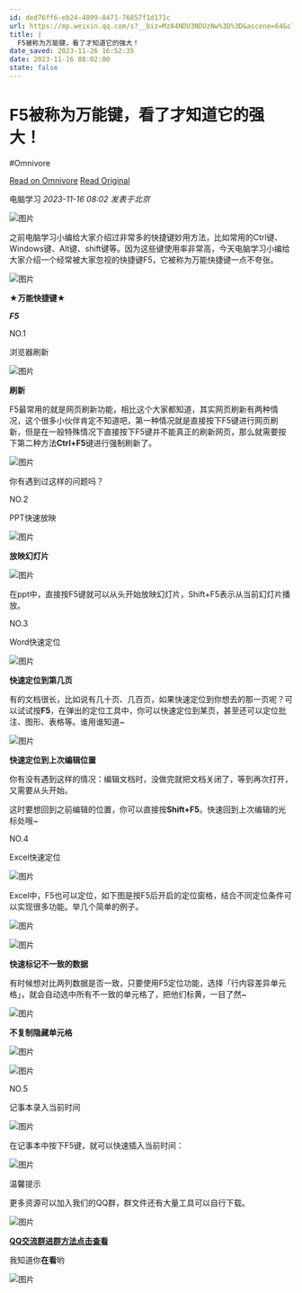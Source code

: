 ```yaml
---
id: ded76ff6-eb24-4809-8471-76857f1d171c
url: https://mp.weixin.qq.com/s?__biz=MzA4NDU3NDUzNw%3D%3D&ascene=64&clicktime=181684&enterid=181684&fasttmpl_flag=0&fasttmpl_fullversion=6957192-zh_CN-zip&fasttmpl_type=0&fontRatio=1&idx=3&mid=2651085979&passparam=searchid%3D17565930485279140594&pre_clickid=15152412157031624431-1700988733-018304&realreporttime=1700988733759&scene=26&search_click_id=15152412157031624431-1700988733-018304&sessionid=0&sn=69cee3bd9293dce5ad2b4e653c6013f8&subscene=343
title: |
  F5被称为万能键，看了才知道它的强大！
date_saved: 2023-11-26 16:52:35
date: 2023-11-16 08:02:00
state: false
---
```


# F5被称为万能键，看了才知道它的强大！
#Omnivore

[Read on Omnivore](https://omnivore.app/me/https-mp-weixin-qq-com-s-biz-mz-a-4-ndu-3-nd-uz-nw-3-d-3-d-ascen-18c0ad48779)
[Read Original](https://mp.weixin.qq.com/s?__biz=MzA4NDU3NDUzNw%3D%3D&ascene=64&clicktime=181684&enterid=181684&fasttmpl_flag=0&fasttmpl_fullversion=6957192-zh_CN-zip&fasttmpl_type=0&fontRatio=1&idx=3&mid=2651085979&passparam=searchid%3D17565930485279140594&pre_clickid=15152412157031624431-1700988733-018304&realreporttime=1700988733759&scene=26&search_click_id=15152412157031624431-1700988733-018304&sessionid=0&sn=69cee3bd9293dce5ad2b4e653c6013f8&subscene=343)

 电脑学习 _2023-11-16 08:02_ _发表于北京_ 

![图片](https://proxy-prod.omnivore-image-cache.app/0x0,sJ_sap_v0qshFnWEBj30sldJG-7RMXSIckzznGySLpvk/https://mmbiz.qpic.cn/mmbiz_gif/rqH3avI7eOunLSEpoCH0MoVrjve26IJEqelUKagH6ID65Nxo8NWKTIec0G2j1rAIjETWDIhZicdfJCHSXW0X3rQ/640?wx_fmt=gif)  

之前电脑学习小编给大家介绍过非常多的快捷键妙用方法，比如常用的Ctrl键、Windows键、Alt键、shift键等。因为这些键使用率非常高，今天电脑学习小编给大家介绍一个经常被大家忽视的快捷键F5，它被称为万能快捷键一点不夸张。

![图片](https://proxy-prod.omnivore-image-cache.app/0x0,sy-b9HEf-BDrAj_qpnqLcPnhVvNSDaMtbg2paWhJ50NA/https://mmbiz.qpic.cn/mmbiz_jpg/rqH3avI7eOsl2CUqWMw5vhFRkNKia5PwuwKoeWxr5Hl9Uhb9c4vOz3xUXTXicxveggx4wmaOKoGhsBoDQu08sPHA/640?wx_fmt=jpeg)

**★万能快捷键★**

_**F5**_

NO.1

浏览器刷新

![图片](https://proxy-prod.omnivore-image-cache.app/0x0,sZPZqhqp2aFyYfh5zG43Vx5sJgDy5toby2NnD7CbmQkw/https://mmbiz.qpic.cn/mmbiz_gif/KzkuB2Hqt7PJKkfibvMd3wjQ3DA2padluica22g9icSNAVXXZ4MIRQceeoCtNVPNRr2LXp39yA53Jric9AsMfgaNpg/640?wx_fmt=gif)

**刷新**

F5最常用的就是网页刷新功能，相比这个大家都知道，其实网页刷新有两种情况，这个很多小伙伴肯定不知道吧，第一种情况就是直接按下F5键进行网页刷新，但是在一般特殊情况下直接按下F5键并不能真正的刷新网页，那么就需要按下第二种方法**Ctrl+F5**键进行强制刷新了。

![图片](https://proxy-prod.omnivore-image-cache.app/0x0,sOirxxd8_a4idydVFwjPCPC7FjCXmKldIMNcdZ6_xs28/https://mmbiz.qpic.cn/mmbiz_png/rqH3avI7eOuWicKAfg7M9en2XC3JMH9jrqnpnms3CIkS35OlOjcE2gMwlvHADgZOB7byy7F0nur345OG0icV4QibQ/640?wx_fmt=png)

你有遇到过这样的问题吗？

NO.2

PPT快速放映

![图片](https://proxy-prod.omnivore-image-cache.app/0x0,sZPZqhqp2aFyYfh5zG43Vx5sJgDy5toby2NnD7CbmQkw/https://mmbiz.qpic.cn/mmbiz_gif/KzkuB2Hqt7PJKkfibvMd3wjQ3DA2padluica22g9icSNAVXXZ4MIRQceeoCtNVPNRr2LXp39yA53Jric9AsMfgaNpg/640?wx_fmt=gif)

**放映幻灯片**

![图片](https://proxy-prod.omnivore-image-cache.app/0x0,sNLec2lQxzPsrYEJiUtRFsSOxsFXrADKvy7qN_fAW0pA/https://mmbiz.qpic.cn/mmbiz_png/KzkuB2Hqt7PJKkfibvMd3wjQ3DA2padlu52OH07CxS8tVx8x60RHfGb8d9vvdRfJp3wbkYqc3uN5vPYBoWY8iboQ/640?wx_fmt=png)

在ppt中，直接按F5键就可以从头开始放映幻灯片，Shift+F5表示从当前幻灯片播放。

NO.3

Word快速定位

![图片](https://proxy-prod.omnivore-image-cache.app/0x0,sZPZqhqp2aFyYfh5zG43Vx5sJgDy5toby2NnD7CbmQkw/https://mmbiz.qpic.cn/mmbiz_gif/KzkuB2Hqt7PJKkfibvMd3wjQ3DA2padluica22g9icSNAVXXZ4MIRQceeoCtNVPNRr2LXp39yA53Jric9AsMfgaNpg/640?wx_fmt=gif)

**快速定位到第几页**

有的文档很长，比如说有几十页、几百页，如果快速定位到你想去的那一页呢？可以试试按**F5**，在弹出的定位工具中，你可以快速定位到某页，甚至还可以定位批注、图形、表格等。谁用谁知道\~

![图片](https://proxy-prod.omnivore-image-cache.app/0x0,slIRKw9iTg7XRaDrz1ldFezQALQemn4LPI_lQUG36_IY/https://mmbiz.qpic.cn/mmbiz_png/KzkuB2Hqt7PJKkfibvMd3wjQ3DA2padluOagjt3wDfQHTtOw1x7VxibFd3KwVpicSpKvS3Fc6MibyaciaZl5byKZn6w/640?wx_fmt=png)

**快速定位到上次编辑位置**

你有没有遇到这样的情况：编辑文档时，没做完就把文档关闭了，等到再次打开，又需要从头开始。

这时要想回到之前编辑的位置，你可以直接按**Shift+F5**。快速回到上次编辑的光标处哦\~

NO.4

Excel快速定位

![图片](https://proxy-prod.omnivore-image-cache.app/0x0,sZPZqhqp2aFyYfh5zG43Vx5sJgDy5toby2NnD7CbmQkw/https://mmbiz.qpic.cn/mmbiz_gif/KzkuB2Hqt7PJKkfibvMd3wjQ3DA2padluica22g9icSNAVXXZ4MIRQceeoCtNVPNRr2LXp39yA53Jric9AsMfgaNpg/640?wx_fmt=gif)

Excel中，F5也可以定位，如下图是按F5后开启的定位窗格，结合不同定位条件可以实现很多功能。举几个简单的例子。  

![图片](https://proxy-prod.omnivore-image-cache.app/0x0,sSSxlj3zs76hk2Ko_NdtWRlS9jTmJUFaG-krgmp3DSKM/https://mmbiz.qpic.cn/mmbiz_png/KzkuB2Hqt7PJKkfibvMd3wjQ3DA2padluFuM95jD2tHZWibWCzRepmrHwOGB4D6EMicDymDia2FH4shuzvSI2ibfRnw/640?wx_fmt=png)

![图片](https://proxy-prod.omnivore-image-cache.app/0x0,samk-_v0SUdng-no_1tLSL6LkHci225KI3jTJdNj45vY/https://mmbiz.qpic.cn/mmbiz_png/KzkuB2Hqt7PJKkfibvMd3wjQ3DA2padluZak74jSiaYpOicr2p8GY5lIEV3B2ECpEGDbyibuktqCC2rialLNk3QicKPg/640?wx_fmt=png)

**快速标记不一致的数据**

有时候想对比两列数据是否一致，只要使用F5定位功能，选择「行内容差异单元格」，就会自动选中所有不一致的单元格了，把他们标黄，一目了然\~

![图片](https://proxy-prod.omnivore-image-cache.app/0x0,sl1yhf_9LbocEXbM7OxAWaDT3jdX_D6X2c1seOvfDOdY/https://mmbiz.qpic.cn/mmbiz_gif/KzkuB2Hqt7PJKkfibvMd3wjQ3DA2padluxMibFqiagUGovyBlD0wO8tnz9vCqXvTyvV880cGV8EdROt3v3wm6A0aw/640?wx_fmt=gif)

**不复制隐藏单元格**

![图片](https://proxy-prod.omnivore-image-cache.app/0x0,sfCOJSTOTY_geOfh9oQ4xlAQ3X45eMg9MVV5JRRDQhlM/https://mmbiz.qpic.cn/mmbiz_png/rqH3avI7eOuWicKAfg7M9en2XC3JMH9jrRuja2Gbe3BnWvZyeepGUBy3r86ib9tVOY6jKrfLIlvCr6hTiaBXT2LbA/640?wx_fmt=png)

![图片](https://proxy-prod.omnivore-image-cache.app/0x0,sJKJLGOwXrUse2MV42kKbpnHj2ZGDqrFE92G5DFdPVoA/https://mmbiz.qpic.cn/mmbiz_png/KzkuB2Hqt7PJKkfibvMd3wjQ3DA2padlu6TEWsvbbnhZrpSsfuhwRAC7Biby2Q2RqHjwIZzWNiaian74TGUNdYTZdg/640?wx_fmt=png)

NO.5

记事本录入当前时间

![图片](https://proxy-prod.omnivore-image-cache.app/0x0,sZPZqhqp2aFyYfh5zG43Vx5sJgDy5toby2NnD7CbmQkw/https://mmbiz.qpic.cn/mmbiz_gif/KzkuB2Hqt7PJKkfibvMd3wjQ3DA2padluica22g9icSNAVXXZ4MIRQceeoCtNVPNRr2LXp39yA53Jric9AsMfgaNpg/640?wx_fmt=gif)

在记事本中按下F5键，就可以快速插入当前时间：

![图片](https://proxy-prod.omnivore-image-cache.app/0x0,s4JlP6LdX4s0dr3FY6ABRXL825zT3og3KpOBq42SvbXY/https://mmbiz.qpic.cn/mmbiz_gif/KzkuB2Hqt7PJKkfibvMd3wjQ3DA2padluwWnQBGLviaNnUVibIwgePv7Iicr6ndayG2IcvwIQLGdXJrEDiajomqFJWQ/640?wx_fmt=gif)

温馨提示

更多资源可以加入我们的QQ群，群文件还有大量工具可以自行下载。

![图片](https://proxy-prod.omnivore-image-cache.app/0x0,sEaAjcppNhslg5h8qLho8J3w_vJQt2_BhD1zf1tZe1qw/https://mmbiz.qpic.cn/mmbiz_gif/rZGV754icCcrq6muj1rjldrcM2IcFzblodYWRCGp1U31BpU1zWFyIG3CzO5rnZdhLcf23jO2sIUFOPlKkGxkAQw/640?wx_fmt=gif)

[**QQ交流群进群方法点击查看**](https://mp.weixin.qq.com/s?%5F%5Fbiz=MzA4NDU3NDUzNw==&mid=2651043860&idx=2&sn=0bf75fa33cecf1fb2ed667380cec59ed&chksm=84123032b365b924d72fa9d5c28c03fa7736113c62febe3b103f6aa853533f5907295a027005&token=2012645682&lang=zh%5FCN&scene=21#wechat%5Fredirect)

我知道你**在看**哟

![图片](https://proxy-prod.omnivore-image-cache.app/0x0,sVYWJ4MG6B9Qh2-Q_ABEYeP78yfdKy7UdfiKYOOmnyAY/https://mmbiz.qpic.cn/mmbiz_png/KzkuB2Hqt7PJKkfibvMd3wjQ3DA2padluliaIlL0GecUX6ficIasDMSRuq11C5zHnhxCwOSX6eibAOfdTltlVQCOVQ/640?wx_fmt=png)



